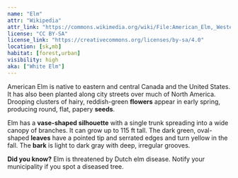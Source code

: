 ```yaml
---
name: "Elm"
attr: "Wikipedia"
attr_link: "https://commons.wikimedia.org/wiki/File:American_Elm,_Western_Massachusetts_-_September_2016.jpg"
license: "CC BY-SA"
license_link: "https://creativecommons.org/licenses/by-sa/4.0"
location: [sk,mb]
habitat: [forest,urban]
visibility: high
aka: ["White Elm"]
---
```

American Elm is native to eastern and central Canada and the United States. It has also been planted along city streets over much of North America. Drooping clusters of hairy, reddish-green **flowers** appear in early spring, producing round, flat, papery **seeds**.

Elm has a **vase-shaped silhouette** with a single trunk spreading into a wide canopy of branches. It can grow up to 115 ft tall. The dark green, oval-shaped **leaves** have a pointed tip and serrated edges and turn yellow in the fall. The **bark** is light to dark gray with deep, irregular grooves.

**Did you know?** Elm is threatened by Dutch elm disease. Notify your municipality if you spot a diseased tree.
